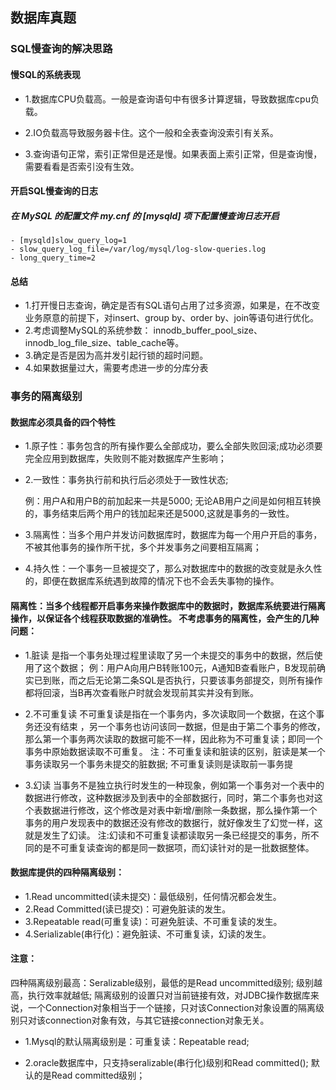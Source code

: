 ## 数据库真题

### SQL慢查询的解决思路

#### 慢SQL的系统表现

* 1.数据库CPU负载高。一般是查询语句中有很多计算逻辑，导致数据库cpu负载。

* 2.IO负载高导致服务器卡住。这个一般和全表查询没索引有关系。

* 3.查询语句正常，索引正常但是还是慢。如果表面上索引正常，但是查询慢，需要看看是否索引没有生效。

#### 开启SQL慢查询的日志

##### 在 MySQL 的配置文件 my.cnf 的 [mysqld] 项下配置慢查询日志开启
    - [mysqld]slow_query_log=1
    - slow_query_log_file=/var/log/mysql/log-slow-queries.log
    - long_query_time=2
#### 总结

* 1.打开慢日志查询，确定是否有SQL语句占用了过多资源，如果是，在不改变业务原意的前提下，对insert、group by、order by、join等语句进行优化。
* 2.考虑调整MySQL的系统参数： innodb_buffer_pool_size、innodb_log_file_size、table_cache等。
* 3.确定是否是因为高并发引起行锁的超时问题。
* 4.如果数据量过大，需要考虑进一步的分库分表

### 事务的隔离级别

#### 数据库必须具备的四个特性

* 1.原子性：事务包含的所有操作要么全部成功，要么全部失败回滚;成功必须要完全应用到数据库，失败则不能对数据库产生影响；

* 2.一致性：事务执行前和执行后必须处于一致性状态;

  例：用户A和用户B的前加起来一共是5000; 无论AB用户之间是如何相互转换的，事务结束后两个用户的钱加起来还是5000,这就是事务的一致性。
 
* 3.隔离性：当多个用户并发访问数据库时，数据库为每一个用户开启的事务，不被其他事务的操作所干扰，多个并发事务之间要相互隔离；

* 4.持久性：一个事务一旦被提交了，那么对数据库中的数据的改变就是永久性的，即便在数据库系统遇到故障的情况下也不会丢失事物的操作。

#### 隔离性：当多个线程都开启事务来操作数据库中的数据时，数据库系统要进行隔离操作，以保证各个线程获取数据的准确性。 不考虑事务的隔离性，会产生的几种问题：

* 1.脏读
是指一个事务处理过程里读取了另一个未提交的事务中的数据，然后使用了这个数据；
例：用户A向用户B转账100元，A通知B查看账户，B发现前确实已到账，而之后无论第二条SQL是否执行，只要该事务部提交，则所有操作都将回滚，当B再次查看账户时就会发现前其实并没有到账。

* 2.不可重复读
不可重复读是指在一个事务内，多次读取同一个数据，在这个事务还没有结束 ，另一个事务也访问该同一数据，但是由于第二个事务的修改，那么第一个事务两次读取的数据可能不一样，因此称为不可重复读；即同一个事务中原始数据读取不可重复。 注：不可重复读和脏读的区别，脏读是某一个事务读取另一个事务未提交的脏数据; 不可重复读则是读取前一事务提

* 3.幻读
当事务不是独立执行时发生的一种现象，例如第一个事务对一个表中的数据进行修改，这种数据涉及到表中的全部数据行，同时，第二个事务也对这个表数据进行修改，这个修改是对表中新增/删除一条数据，那么操作第一个事务的用户发现表中的数据还没有修改的数据行，就好像发生了幻觉一样，这就是发生了幻读。
注:幻读和不可重复读都读取另一条已经提交的事务，所不同的是不可重复读查询的都是同一数据项，而幻读针对的是一批数据整体。

#### 数据库提供的四种隔离级别：

* 1.Read uncommitted(读未提交)：最低级别，任何情况都会发生。
* 2.Read Committed(读已提交)：可避免脏读的发生。
* 3.Repeatable read(可重复读)：可避免脏读、不可重复读的发生。
* 4.Serializable(串行化)：避免脏读、不可重复读，幻读的发生。
 

#### 注意： 

四种隔离级别最高：Seralizable级别，最低的是Read uncommitted级别; 级别越高，执行效率就越低; 隔离级别的设置只对当前链接有效，对JDBC操作数据库来说，一个Connection对象相当于一个链接，只对该Connection对象设置的隔离级别只对该connection对象有效，与其它链接connection对象无关。


* 1.Mysql的默认隔离级别是：可重复读：Repeatable read;

* 2.oracle数据库中，只支持seralizable(串行化)级别和Read committed(); 默认的是Read committed级别；








